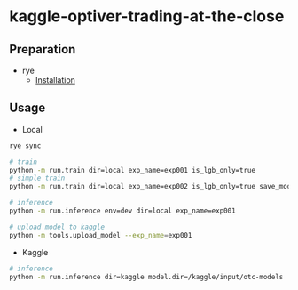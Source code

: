 # kaggle-optiver-trading-at-the-close

## Preparation
- rye
  - [Installation](https://rye-up.com/guide/installation/)

## Usage
- Local
```bash
rye sync

# train
python -m run.train dir=local exp_name=exp001 is_lgb_only=true
# simple train
python -m run.train dir=local exp_name=exp002 is_lgb_only=true save_model=false n_splits=3

# inference
python -m run.inference env=dev dir=local exp_name=exp001

# upload model to kaggle
python -m tools.upload_model --exp_name=exp001
```
- Kaggle
```bash
# inference
python -m run.inference dir=kaggle model.dir=/kaggle/input/otc-models
```

